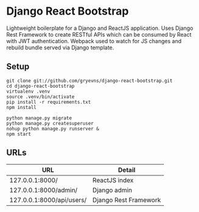 # Django React Bootstrap

Lightweight boilerplate for a Django and ReactJS application. Uses Django Rest Framework to create RESTful APIs which can be consumed by React with JWT authentication. Webpack used to watch for JS changes and rebuild bundle served via Django template.

## Setup
```
git clone git://github.com/gryevns/django-react-bootstrap.git
cd django-react-bootstrap
virtualenv .venv
source .venv/bin/activate
pip install -r requirements.txt
npm install

python manage.py migrate
python manage.py createsuperuser
nohup python manage.py runserver &
npm start
```

## URLs
URL                       | Detail
------------------------- | ---------------------
127.0.0.1:8000/           | ReactJS index
127.0.0.1:8000/admin/     | Django admin
127.0.0.1:8000/api/users/ | Django Rest Framework
